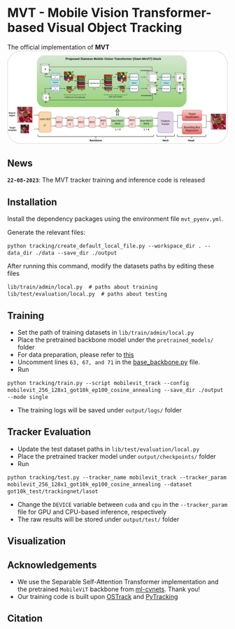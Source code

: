 # MVT - Mobile Vision Transformer-based Visual Object Tracking
The official implementation of **MVT**
![MVT_block](assets/MVT.png)

## News
**`22-08-2023`**: The MVT tracker training and inference code is released

## Installation

Install the dependency packages using the environment file `mvt_pyenv.yml`.

Generate the relevant files:
```
python tracking/create_default_local_file.py --workspace_dir . --data_dir ./data --save_dir ./output
```
After running this command, modify the datasets paths by editing these files
```
lib/train/admin/local.py  # paths about training
lib/test/evaluation/local.py  # paths about testing
```

## Training

* Set the path of training datasets in `lib/train/admin/local.py`
* Place the pretrained backbone model under the `pretrained_models/` folder
* For data preparation, please refer to [this](https://github.com/botaoye/OSTrack/tree/main)
* Uncomment lines `63, 67, and 71` in the [base_backbone.py](https://github.com/goutamyg/MVT/blob/main/lib/models/mobilevit_track/base_backbone.py) file.  
* Run
```
python tracking/train.py --script mobilevit_track --config mobilevit_256_128x1_got10k_ep100_cosine_annealing --save_dir ./output --mode single
```
* The training logs will be saved under `output/logs/` folder

## Tracker Evaluation

* Update the test dataset paths in `lib/test/evaluation/local.py`
* Place the pretrained tracker model under `output/checkpoints/` folder 
* Run
```
python tracking/test.py --tracker_name mobilevit_track --tracker_param mobilevit_256_128x1_got10k_ep100_cosine_annealing --dataset got10k_test/trackingnet/lasot
```
* Change the `DEVICE` variable between `cuda` and `cpu` in the `--tracker_param` file for GPU and CPU-based inference, respectively  
* The raw results will be stored under `output/test/` folder

## Visualization

## Acknowledgements
* We use the Separable Self-Attention Transformer implementation and the pretrained `MobileViT` backbone from [ml-cvnets](https://github.com/apple/ml-cvnets). Thank you!
* Our training code is built upon [OSTrack](https://github.com/botaoye/OSTrack) and [PyTracking](https://github.com/visionml/pytracking)

## Citation
